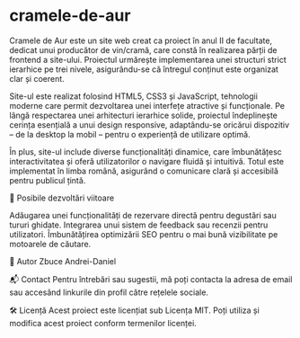 # cramele-de-aur
Cramele de Aur este un site web creat ca proiect în anul II de facultate, dedicat unui producător de vin/cramă, care constă în realizarea părții de frontend a site-ului. Proiectul urmărește implementarea unei structuri strict ierarhice pe trei nivele, asigurându-se că întregul conținut este organizat clar și coerent.

Site-ul este realizat folosind HTML5, CSS3 și JavaScript, tehnologii moderne care permit dezvoltarea unei interfețe atractive și funcționale. Pe lângă respectarea unei arhitecturi ierarhice solide, proiectul îndeplinește cerința esențială a unui design responsive, adaptându-se oricărui dispozitiv – de la desktop la mobil – pentru o experiență de utilizare optimă.

În plus, site-ul include diverse funcționalități dinamice, care îmbunătățesc interactivitatea și oferă utilizatorilor o navigare fluidă și intuitivă. Totul este implementat în limba română, asigurând o comunicare clară și accesibilă pentru publicul țintă.

📖 Posibile dezvoltări viitoare

Adăugarea unei funcționalități de rezervare directă pentru degustări sau tururi ghidate.
Integrarea unui sistem de feedback sau recenzii pentru utilizatori.
Îmbunătățirea optimizării SEO pentru o mai bună vizibilitate pe motoarele de căutare.

👤 Autor
Zbuce Andrei-Daniel

📬 Contact
Pentru întrebări sau sugestii, mă poți contacta la adresa de email sau accesând linkurile din profil către rețelele sociale.

🛠️ Licență
Acest proiect este licențiat sub Licența MIT. Poți utiliza și modifica acest proiect conform termenilor licenței.
